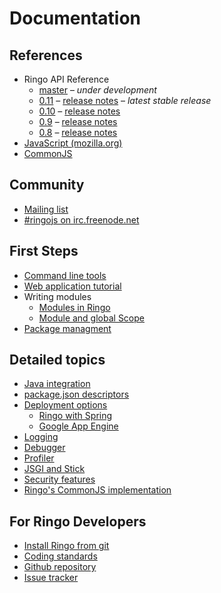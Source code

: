 # Documentation

<style>
.content h1 { display: none; }
#documentation-right { display: inline-block; width: 50%; float: right; }
#documentation-left { display: inline-block; width: 50%; }
@media screen and (max-width: 960px) {#documentation-left, #documentation-right { float: none; display: block; width: 100%;}}
</style>


<div id="documentation-right">

## References

  * Ringo API Reference
    * [master](/api/master/index.html) &ndash; <em>under development</em>
    * [0.11](/api/0.11/index.html) &ndash; [release notes](release_0_11)  &ndash; <em>latest stable release</em>
    * [0.10](/api/0.10/index.html) &ndash; [release notes](release_0_10)
    * [0.9](/api/0.9/index.html) &ndash; [release notes](release_0_9)
    * [0.8](/api/0.8/index.html) &ndash; [release notes](release_0_8)
  * [JavaScript (mozilla.org)](https://developer.mozilla.org/en/JavaScript/Reference)
  * [CommonJS](http://wiki.commonjs.org/wiki/CommonJS)

## Community

  * [Mailing list](http://groups.google.com/group/ringojs)
  * [#ringojs on irc.freenode.net](http://ringojs.com/bot/join)

</div>

<div id="documentation-left">

## First Steps

 * [Command line tools](commandline_tools)
 * [Web application tutorial](/tutorial/)
 * Writing modules
   * [Modules in Ringo](modules)
   * [Module and global Scope](module_and_global_scope)
 * [Package managment](packages)

## Detailed topics

  * [Java integration](java_integration)
  * [package.json descriptors](package_descriptors)
  * [Deployment options](deployment)
     * [Ringo with Spring](ringo_with_spring)
     * [Google App Engine](google_appengine)
  * [Logging](logging)
  * [Debugger](debugger)
  * [Profiler](profiler)
  * [JSGI and Stick](jsgi_and_stick)
  * [Security features](security_features)
  * [Ringo's CommonJS implementation](commonjs_implementation)

## For Ringo Developers

  * [Install Ringo from git](ringo_from_git)
  * [Coding standards](coding_standards)
  * [Github repository](http://github.com/ringo/ringojs)
  * [Issue tracker](http://github.com/ringo/ringojs/issues)

</div>